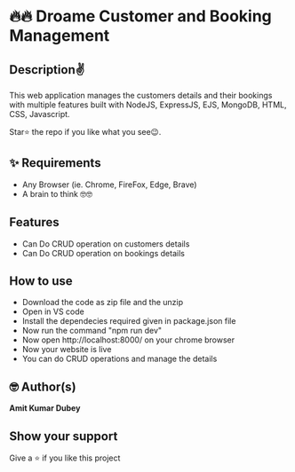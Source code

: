 # 🔥🔥 Droame Customer and Booking Management 



## Description✌️
This web application manages the customers details and their bookings with multiple features built with NodeJS, ExpressJS, EJS, MongoDB, HTML, CSS, Javascript.

Star⭐ the repo if you like what you see😉.

## ✨ Requirements

* Any Browser (ie. Chrome, FireFox, Edge, Brave)
* A brain to think 🤓🤓

## Features

* Can Do CRUD operation on customers details 
* Can Do CRUD operation on bookings details 
 


## How to use
* Download the code as zip file and the unzip 
* Open in VS code
* Install the dependecies required given in package.json file
* Now run the command "npm run dev" 
* Now open http://localhost:8000/ on your chrome browser
* Now your website is live
* You can do CRUD operations and manage the details



## 🤓 Author(s)

**Amit Kumar Dubey**

## Show your support
Give a ⭐️ if you like this project 
